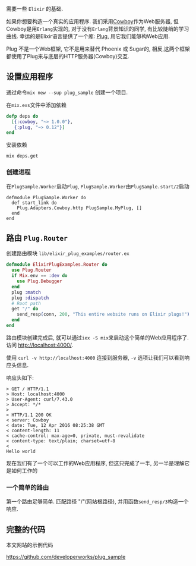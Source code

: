 
需要一些 `Elixir` 的基础. 

如果你想要构造一个真实的应用程序. 我们采用[Cowboy](https://github.com/ninenines/cowboy)作为Web服务器, 但Cowboy是用`Erlang`实现的, 对于没有`Erlang`背景知识的同学, 有比较陡峭的学习曲线. 幸运的是Elixir语言提供了一个库: [Plug](https://github.com/elixir-lang/plug), 用它我们能够构Web应用.

Plug 不是一个Web框架, 它不是用来替代 Phoenix 或 Sugar的, 相反,这两个框架都使用了Plug来与底层的HTTP服务器(Cowboy)交互. 

## 设置应用程序

通过命令`mix new --sup plug_sample` 创建一个项目.

在`mix.exs`文件中添加依赖

```elixir
defp deps do
  [{:cowboy, "~> 1.0.0"},
   {:plug, "~> 0.12"}]
end
```

安装依赖

```
mix deps.get
```

### 创建进程

在`PlugSample.Worker`启动`Plug`, `PlugSample.Worker`由`PlugSample.start/2`启动

```
defmodule PlugSample.Worker do
  def start_link do
    Plug.Adapters.Cowboy.http PlugSample.MyPlug, []
  end
end

```

## 路由 `Plug.Router`

创建路由模块 `lib/elixir_plug_examples/router.ex`

```elixir
defmodule ElixirPlugExamples.Router do
  use Plug.Router
  if Mix.env == :dev do
    use Plug.Debugger
  end
  plug :match
  plug :dispatch
  # Root path
  get "/" do
    send_resp(conn, 200, "This entire website runs on Elixir plugs!")
  end
end
```

路由模块创建完成后, 就可以通过`iex -S mix`来启动这个简单的Web应用程序了. 访问 [http://localhost:4000/](http://localhost:4000/).

使用 `curl -v http://localhost:4000` 连接到服务器, `-v` 选项让我们可以看到响应头信息.

响应头如下:

```
> GET / HTTP/1.1
> Host: localhost:4000
> User-Agent: curl/7.43.0
> Accept: */*
> 
< HTTP/1.1 200 OK
< server: Cowboy
< date: Tue, 12 Apr 2016 08:25:38 GMT
< content-length: 11
< cache-control: max-age=0, private, must-revalidate
< content-type: text/plain; charset=utf-8
< 
Hello world
```

现在我们有了一个可以工作的Web应用程序, 但这只完成了一半, 另一半是理解它是如何工作的

### 一个简单的路由

第一个路由足够简单. 匹配路径 "/"(网站根路径), 并用函数`send_resp/3`构造一个响应.

## 完整的代码

本文网站的示例代码

https://github.com/developerworks/plug_sample
